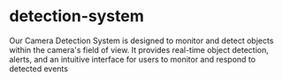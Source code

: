 # detection-system
Our Camera Detection System is designed to monitor and detect objects within the camera's field of view. It provides real-time object detection, alerts, and an intuitive interface for users to monitor and respond to detected events
